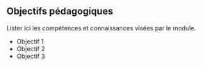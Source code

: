 ## Objectifs pédagogiques

Lister ici les compétences et connaissances visées par le module.
- Objectif 1
- Objectif 2
- Objectif 3
